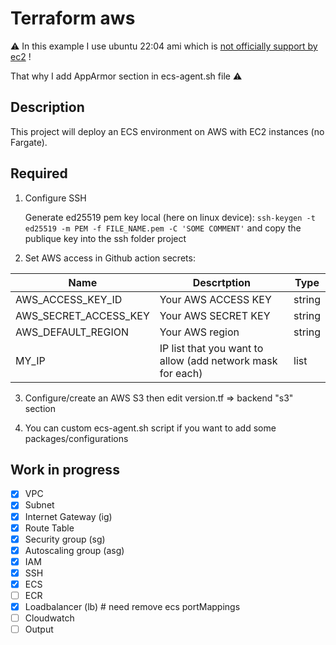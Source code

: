# Terraform aws

:warning: In this example I use ubuntu 22:04 ami which is [not officially support by ec2](https://github.com/aws/amazon-ecs-agent/issues/3227) !

That why I add AppArmor section in ecs-agent.sh file :warning:

## Description

This project will deploy an ECS environment on AWS with EC2 instances (no Fargate).

## Required

1. Configure SSH

    Generate ed25519 pem key local (here on linux device): `ssh-keygen -t ed25519 -m PEM -f FILE_NAME.pem -C 'SOME COMMENT'` and copy the publique key into the ssh folder project

2. Set AWS access in Github action secrets:

| Name | Descrtption | Type |
| --- | --- | --- |
|AWS_ACCESS_KEY_ID | Your AWS ACCESS KEY | string |
|AWS_SECRET_ACCESS_KEY| Your AWS SECRET KEY | string |
|AWS_DEFAULT_REGION | Your AWS region | string |
| MY_IP | IP list that you want to allow (add network mask for each) | list |

3. Configure/create an AWS S3 then edit version.tf => backend "s3" section

4. You can custom ecs-agent.sh script if you want to add some packages/configurations

## Work in progress

- [X] VPC
- [X] Subnet
- [X] Internet Gateway (ig)
- [X] Route Table
- [X] Security group (sg)
- [X] Autoscaling group (asg)
- [X] IAM
- [X] SSH
- [X] ECS
- [ ] ECR
- [X] Loadbalancer (lb) # need remove ecs portMappings
- [ ] Cloudwatch
- [ ] Output
